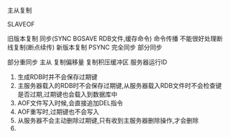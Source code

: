 主从复制

SLAVEOF

旧版本复制 同步(SYNC BGSAVE RDB文件,缓存命令) 命令传播 不能很好处理断线复制(断点续传)
新版本复制 PSYNC 完全同步 部分同步

部分重同步 
主从 复制偏移量  复制积压缓冲区 服务器运行ID





1. 生成RDB时并不会保存过期键
2. 主服务器载入的RDB时不会保存过期键,从服务器载入RDB文件时不会检查键是否过期,过期键也会载入到数据库中
3. AOF文件写入时候,会直接追加DEL指令
4. AOF重写时,过期键也不会写入
5. 从服务器不会主动删除过期键,只有收到主服务器删除操作,才会删除
6. 
